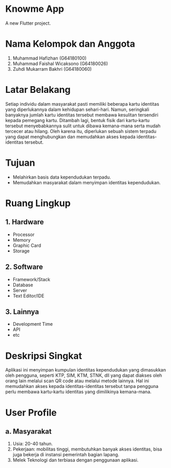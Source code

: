 # Knowme App

A new Flutter project.

# Nama Kelompok dan Anggota

1.	Muhammad Hafizhan			(G64180100)
2.	Muhammad Faishal Wicaksono		(G64180026)
3.	Zuhdi Mukarram Bakhri			(G64180060)

# Latar Belakang

Setiap individu dalam masyarakat pasti memiliki beberapa kartu identitas yang diperlukannya dalam kehidupan sehari-hari. Namun, seringkali banyaknya jumlah kartu identitas tersebut membawa kesulitan tersendiri kepada pemegang kartu. Ditambah lagi, bentuk fisik dari kartu-kartu tersebut menyebabkannya sulit untuk dibawa kemana-mana serta mudah tercecer atau hilang. Oleh karena itu, diperlukan sebuah sistem terpadu yang dapat menghubungkan dan memudahkan akses kepada identitas-identitas tersebut.

# Tujuan

-	Melahirkan basis data kependudukan terpadu.
-	Memudahkan masyarakat dalam menyimpan identitas kependudukan.

# Ruang Lingkup

## 1.	Hardware
-	Processor
-	Memory
-	Graphic Card
-	Storage

## 2.	Software
-	Framework/Stack
-	Database
-	Server
-	Text Editor/IDE

## 3.	Lainnya
-	Development Time
-	API
-	etc

# Deskripsi Singkat

Aplikasi ini menyimpan kumpulan identitas kependudukan yang dimasukkan oleh pengguna, seperti KTP, SIM, KTM, STNK, dll yang dapat diakses oleh orang lain melalui scan QR code atau melalui metode lainnya. Hal ini memudahkan akses kepada identitas-identitas tersebut tanpa pengguna perlu membawa kartu-kartu identitas yang dimilikinya kemana-mana.

# User Profile

## a. Masyarakat
1. Usia: 20-40 tahun.
2. Pekerjaan: mobilitas tinggi, membutuhkan banyak akses identitas, bisa juga bekerja di instansi pemerintah bagian lapang.
3. Melek Teknologi dan terbiasa dengan penggunaan aplikasi.



